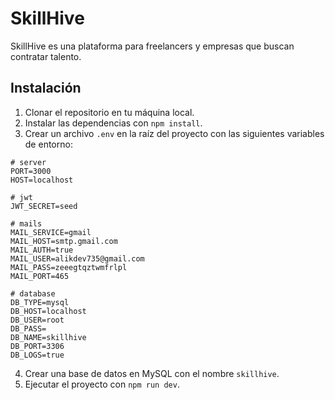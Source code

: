 # SkillHive

SkillHive es una plataforma para freelancers y empresas que buscan contratar talento.

## Instalación

1. Clonar el repositorio en tu máquina local.
2. Instalar las dependencias con `npm install`.
3. Crear un archivo `.env` en la raíz del proyecto con las siguientes variables de entorno:

```env
# server
PORT=3000
HOST=localhost

# jwt
JWT_SECRET=seed

# mails
MAIL_SERVICE=gmail
MAIL_HOST=smtp.gmail.com
MAIL_AUTH=true
MAIL_USER=alikdev735@gmail.com
MAIL_PASS=zeeegtqztwmfrlpl
MAIL_PORT=465

# database
DB_TYPE=mysql
DB_HOST=localhost
DB_USER=root
DB_PASS=
DB_NAME=skillhive
DB_PORT=3306
DB_LOGS=true
```

4. Crear una base de datos en MySQL con el nombre `skillhive`.
5. Ejecutar el proyecto con `npm run dev`.